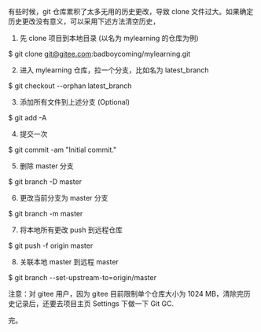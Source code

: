 有些时候，git 仓库累积了太多无用的历史更改，导致 clone 文件过大。如果确定历史更改没有意义，可以采用下述方法清空历史，



 

1) 先 clone 项目到本地目录 (以名为 mylearning 的仓库为例)

$ git clone git@gitee.com:badboycoming/mylearning.git
 

2) 进入 mylearning 仓库，拉一个分支，比如名为 latest_branch

$ git checkout --orphan latest_branch
 

3) 添加所有文件到上述分支 (Optional)

$ git add -A
 

4) 提交一次

$ git commit -am "Initial commit."
 

5) 删除 master 分支

$ git branch -D master
 

6) 更改当前分支为 master 分支

$ git branch -m master
 

7) 将本地所有更改 push 到远程仓库

$ git push -f origin master
 

8) 关联本地 master 到远程 master

$ git branch --set-upstream-to=origin/master
 

注意：对 gitee 用户，因为 gitee 目前限制单个仓库大小为 1024 MB，清除完历史记录后，还要去项目主页 Settings 下做一下 Git GC.

完。